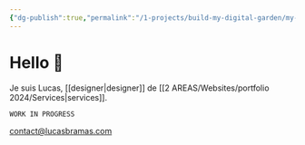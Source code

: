 ```yaml
---
{"dg-publish":true,"permalink":"/1-projects/build-my-digital-garden/my-garden/","tags":["gardenEntry"],"dgShowLocalGraph":"false"}
---
```


# Hello 👋

Je suis Lucas, [[designer\|designer]] de [[2 AREAS/Websites/portfolio 2024/Services\|services]].

```markdown
WORK IN PROGRESS
```

contact@lucasbramas.com